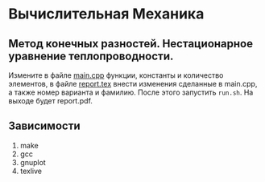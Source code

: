# Вычислительная Механика
## Метод конечных разностей. Нестационарное уравнение теплопроводности.
Измените в файле [main.cpp](main.cpp) функции, константы и количество элементов, в файле [report.tex](report.tex) внести изменения сделанные в main.cpp, а также номер варианта и фамилию. После этого запустить `run.sh`. На выходе будет report.pdf.
## Зависимости
1. make
2. gcc
3. gnuplot
4. texlive